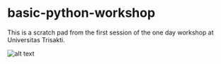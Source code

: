 # basic-python-workshop
This is a scratch pad from the first session of the one day workshop at Universitas Trisakti.

![alt text](https://github.com/panjoel4/Basic-Python-Workshop/tree/main/images/workshop.jpg)
